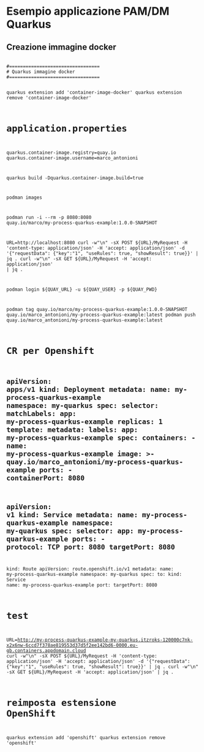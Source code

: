 # Esempio applicazione PAM/DM Quarkus


## Creazione immagine docker

<code>
#=================================
# Quarkus immagine docker
#=================================

quarkus extension add 'container-image-docker'
quarkus extension remove 'container-image-docker'

# application.properties
quarkus.container-image.registry=quay.io
quarkus.container-image.username=marco_antonioni

quarkus build -Dquarkus.container-image.build=true

podman images

podman run -i --rm -p 8080:8080 quay.io/marco/my-process-quarkus-example:1.0.0-SNAPSHOT

URL=http://localhost:8080
curl -w"\n" -sX POST ${URL}/MyRequest -H 'content-type: application/json' -H 'accept: application/json' -d '{"requestData": {"key":"1", "useRules": true, "showResult": true}}' | jq .
curl -w"\n" -sX GET ${URL}/MyRequest -H 'accept: application/json' | jq .

podman login ${QUAY_URL} -u ${QUAY_USER} -p ${QUAY_PWD}

podman tag quay.io/marco/my-process-quarkus-example:1.0.0-SNAPSHOT quay.io/marco_antonioni/my-process-quarkus-example:latest
podman push quay.io/marco_antonioni/my-process-quarkus-example:latest

# CR per Openshift

apiVersion: apps/v1
kind: Deployment
metadata:
  name: my-process-quarkus-example
  namespace: my-quarkus
spec:
  selector:
    matchLabels:
      app: my-process-quarkus-example
  replicas: 1
  template:
    metadata:
      labels:
        app: my-process-quarkus-example
    spec:
      containers:
        - name: my-process-quarkus-example
          image: >-
            quay.io/marco_antonioni/my-process-quarkus-example
          ports:
            - containerPort: 8080
---
apiVersion: v1
kind: Service
metadata:
  name: my-process-quarkus-example
  namespace: my-quarkus
spec:
  selector:
    app: my-process-quarkus-example
  ports:
    - protocol: TCP
      port: 8080
      targetPort: 8080
---
kind: Route
apiVersion: route.openshift.io/v1
metadata:
  name: my-process-quarkus-example
  namespace: my-quarkus
spec:
  to:
    kind: Service
    name: my-process-quarkus-example
  port:
    targetPort: 8080

# test
URL=http://my-process-quarkus-example-my-quarkus.itzroks-120000c7nk-x2x6nw-6ccd7f378ae819553d37d5f2ee142bd6-0000.eu-gb.containers.appdomain.cloud
curl -w"\n" -sX POST ${URL}/MyRequest -H 'content-type: application/json' -H 'accept: application/json' -d '{"requestData": {"key":"1", "useRules": true, "showResult": true}}' | jq .
curl -w"\n" -sX GET ${URL}/MyRequest -H 'accept: application/json' | jq .


# reimposta estensione OpenShift
quarkus extension add 'openshift'
quarkus extension remove 'openshift'


</code>